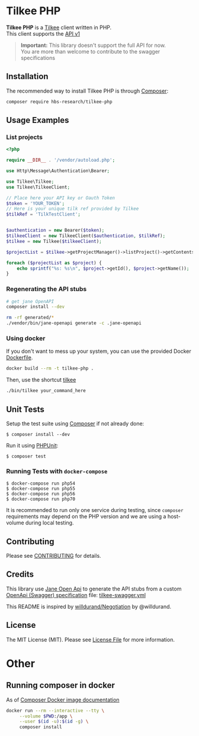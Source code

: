 Tilkee PHP
==========

**Tilkee PHP** is a [Tilkee](https://www.tilkee.fr/) client written in PHP.  
This client supports the [API v1](https://tilkee.readme.io/v1.0/docs)

> **Important:** This library doesn't support the full API for now.  
You are more than welcome to contribute to the swagger specifications

Installation
------------

The recommended way to install Tilkee PHP is through [Composer](http://getcomposer.org/):

```bash
composer require hbs-research/tilkee-php
```

Usage Examples
--------------

### List projects

```php
<?php

require __DIR__ . '/vendor/autoload.php';

use Http\Message\Authentication\Bearer;

use Tilkee\Tilkee;
use Tilkee\TilkeeClient;

// Place here your API key or Oauth Token
$token = 'YOUR_TOKEN';
// Here is your unique tilk ref provided by Tilkee
$tilkRef = 'TilkTestClient';


$authentication = new Bearer($token);
$tilkeeClient = new TilkeeClient($authentication, $tilkRef);
$tilkee = new Tilkee($tilkeeClient);

$projectList = $tilkee->getProjectManager()->listProject()->getContents();

foreach ($projectList as $project) {
    echo sprintf("%s: %s\n", $project->getId(), $project->getName());
}
```

### Regenerating the API stubs

```bash
# get jane OpenAPI
composer install --dev

rm -rf generated/*
./vendor/bin/jane-openapi generate -c .jane-openapi 

```

### Using docker

If you don't want to mess up your system, you can use the provided Docker [Dockerfile](Dockerfile).

```bash
docker build --rm -t tilkee-php .
```

Then, use the shortcut [tilkee](bin/tilkee)

```bash
./bin/tilkee your_command_here 
```

Unit Tests
----------

Setup the test suite using [Composer](http://getcomposer.org/) if not already done:

```
$ composer install --dev
```

Run it using [PHPUnit](http://phpunit.de/):

```
$ composer test
```

### Running Tests with `docker-compose`

```
$ docker-compose run php54
$ docker-compose run php55
$ docker-compose run php56
$ docker-compose run php70
```

It is recommended to run only one service during testing, since `composer` requirements may depend on the PHP version and
we are using a host-volume during local testing.

Contributing
------------

Please see [CONTRIBUTING](CONTRIBUTING.md) for details.



Credits
-------

This library use [Jane Open Api](https://github.com/janephp/openapi) to generate the API stubs from a custom [OpenApi (Swagger) specification](https://github.com/OAI/OpenAPI-Specification/blob/master/versions/2.0.md) file: [tilkee-swagger.yml](tilkee-swagger.yml)

This README is inspired by [willdurand/Negotiation](https://github.com/willdurand/Negotiation) by @willdurand.


License
-------

The MIT License (MIT). Please see [License File](LICENSE) for more information.


# Other
## Running composer in docker

As of [Composer Docker image documentation](https://hub.docker.com/_/composer/)

```bash
docker run --rm --interactive --tty \
     --volume $PWD:/app \
     --user $(id -u):$(id -g) \
     composer install 
```
